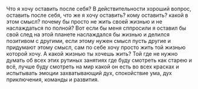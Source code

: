 Что я хочу оставить после себя?
В действительности хороший вопрос, оставить после себя, что же я хочу оставить? кому оставить? какой в этом смысл? почему бы просто не жить своей жизнью и не наслаждаться по полной? Вот если бы меня сппросили я оставил бы свой след на этой планете наслаждался бы жизнью и делился позитивом с другими, если этому нужен смысл пусть другие и придумают этому смысл, сам по себе хочу просто жить той жизнью которой хочу.
А какой жизнью ты хочешь жить?
Той где не нужно думать об всех этих рутиных занятиях где буду смотреть как старею и всё, лучше буду смотреть на мир какой он есть во всех красках и испытывать эмоции захватывающий дух, спокойствие ума, дух приключения, команды и развития.
